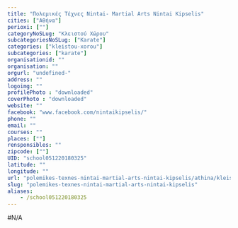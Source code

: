 ```yaml
---
title: "Πολεμικές Τέχνες Nintai- Martial Arts Nintai Kipselis"
cities: ["Αθήνα"]
perioxi: [""]
categoryNoSLug: "Κλειστού Χώρου"
subcategoriesNoSLug: ["Karate"]
categories: ["kleistou-xorou"]
subcategories: ["karate"]
organisationid: ""
organisation: ""
orgurl: "undefined-"
address: ""
logoimg: ""
profilePhoto : "downloaded"
coverPhoto : "downloaded"
website: ""
facebook: "www.facebook.com/nintaikipselis/"
phone: ""
email: ""
courses: ""
places: [""]
rensponsibles: ""
zipcode: [""]
UID: "school051220180325"
latitude: ""
longitude: ""
url: "polemikes-texnes-nintai-martial-arts-nintai-kipselis/athina/kleistou-xorou/karate"
slug: "polemikes-texnes-nintai-martial-arts-nintai-kipselis"
aliases:
    - /school051220180325
---
```





#N/A